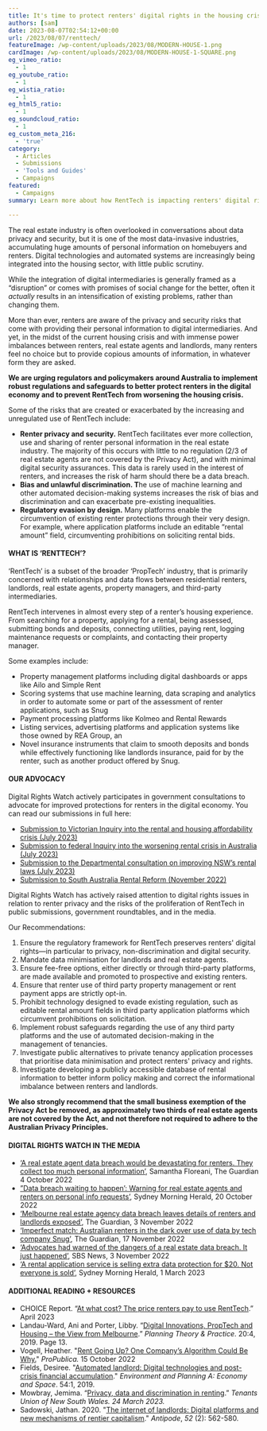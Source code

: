 ```yaml
---
title: It's time to protect renters' digital rights in the housing crisis
authors: [sam]
date: 2023-08-07T02:54:12+00:00
url: /2023/08/07/renttech/
featureImage: /wp-content/uploads/2023/08/MODERN-HOUSE-1.png
cardImage: /wp-content/uploads/2023/08/MODERN-HOUSE-1-SQUARE.png
eg_vimeo_ratio:
  - 1
eg_youtube_ratio:
  - 1
eg_wistia_ratio:
  - 1
eg_html5_ratio:
  - 1
eg_soundcloud_ratio:
  - 1
eg_custom_meta_216:
  - 'true'
category:
  - Articles
  - Submissions
  - 'Tools and Guides'
  - Campaigns
featured:
  - Campaigns
summary: Learn more about how RentTech is impacting renters' digital rights amongst the housing crisis.

---
```

The real estate industry is often overlooked in conversations about data privacy and security, but it is one of the most data-invasive industries, accumulating huge amounts of personal information on homebuyers and renters. Digital technologies and automated systems are increasingly being integrated into the housing sector, with little public scrutiny.

While the integration of digital intermediaries is generally framed as a &#8220;disruption&#8221; or comes with promises of social change for the better, often it _actually_ results in an intensification of existing problems, rather than changing them.

More than ever, renters are aware of the privacy and security risks that come with providing their personal information to digital intermediaries. And yet, in the midst of the current housing crisis and with immense power imbalances between renters, real estate agents and landlords, many renters feel no choice but to provide copious amounts of information, in whatever form they are asked.

**We are urging regulators and policymakers around Australia to implement robust regulations and safeguards to better protect renters in the digital economy and to prevent RentTech from worsening the housing crisis.**

Some of the risks that are created or exacerbated by the increasing and unregulated use of RentTech include:

  * **Renter privacy and security.** RentTech facilitates ever more collection, use and sharing of renter personal information in the real estate industry. The majority of this occurs with little to no regulation (2/3 of real estate agents are not covered by the Privacy Act), and with minimal digital security assurances. This data is rarely used in the interest of renters, and increases the risk of harm should there be a data breach.
  * **Bias and unlawful discrimination. T**he use of machine learning and other automated decision-making systems increases the risk of bias and discrimination and can exacerbate pre-existing inequalities.
  * **Regulatory evasion by design.** Many platforms enable the circumvention of existing renter protections through their very design. For example, where application platforms include an editable &#8220;rental amount&#8221; field, circumventing prohibitions on soliciting rental bids.



#### **WHAT IS &#8216;RENTTECH&#8217;?**

&#8216;RentTech&#8217; is a subset of the broader &#8216;PropTech&#8217; industry, that is primarily concerned with relationships and data flows between residential renters, landlords, real estate agents, property managers, and third-party intermediaries.

RentTech intervenes in almost every step of a renter&#8217;s housing experience. From searching for a property, applying for a rental, being assessed, submitting bonds and deposits, connecting utilities, paying rent, logging maintenance requests or complaints, and contacting their property manager.

Some examples include:

  * Property management platforms including digital dashboards or apps like Ailo and Simple Rent
  * Scoring systems that use machine learning, data scraping and analytics in order to automate some or part of the assessment of renter applications, such as Snug
  * Payment processing platforms like Kolmeo and Rental Rewards
  * Listing services, advertising platforms and application systems like those owned by REA Group, an
  * Novel insurance instruments that claim to smooth deposits and bonds while effectively functioning like landlords insurance, paid for by the renter, such as another product offered by Snug.



#### **OUR ADVOCACY**

Digital Rights Watch actively participates in government consultations to advocate for improved protections for renters in the digital economy. You can read our submissions in full here:

  * <a href="/wp-content/uploads/2023/08/Submission_-Inquiry-into-Renting-and-Housing-Affordability-in-Victoria-July-2023.pdf" target="_blank" rel="noreferrer noopener">Submission to Victorian Inquiry into the rental and housing affordability crisis (July 2023)</a>
  * <a href="/wp-content/uploads/2023/08/Submission-to-the-Senate-Inquiry-into-the-Worsening-Rental-Crisis-July-2023.pdf" target="_blank" rel="noreferrer noopener">Submission to federal Inquiry into the worsening rental crisis in Australia (July 2023)</a>
  * <a href="/wp-content/uploads/2023/08/Submission-to-the-NSW-Department-of-Customer-Services-Improving-NSW-rental-laws-consultation-August-2023.pdf" target="_blank" rel="noreferrer noopener">Submission to the Departmental consultation on improving NSW&#8217;s rental laws (July 2023)</a>
  * <a href="https://digitalrightswatch.org.au/2022/11/30/submission-residential-tenancy-reform-in-south-australia/" target="_blank" rel="noreferrer noopener">Submission to South Australia Rental Reform (November 2022)</a>

Digital Rights Watch has actively raised attention to digital rights issues in relation to renter privacy and the risks of the proliferation of RentTech in public submissions, government roundtables, and in the media.

Our Recommendations:

  1. Ensure the regulatory framework for RentTech preserves renters' digital rights—in particular to privacy, non-discrimination and digital security.
  2. Mandate data minimisation for landlords and real estate agents.
  3. Ensure fee-free options, either directly or through third-party platforms, are made available and promoted to prospective and existing renters.
  4. Ensure that renter use of third party property management or rent payment apps are strictly opt-in.
  5. Prohibit technology designed to evade existing regulation, such as editable rental amount fields in third party application platforms which circumvent prohibitions on solicitation.
  6. Implement robust safeguards regarding the use of any third party platforms and the use of automated decision-making in the management of tenancies.
  7. Investigate public alternatives to private tenancy application processes that prioritise data minimisation and protect renters' privacy and rights.
  8. Investigate developing a publicly accessible database of rental information to better inform policy making and correct the informational imbalance between renters and landlords.

**We also strongly recommend that the small business exemption of the Privacy Act be removed, as approximately two thirds of real estate agents are not covered by the Act, and not therefore not required to adhere to the Australian Privacy Principles.**



#### **DIGITAL RIGHTS WATCH IN THE MEDIA**

  * <a href="https://www.theguardian.com/commentisfree/2022/oct/04/telcos-arent-alone-in-collecting-too-much-of-our-personal-information" target="_blank" rel="noreferrer noopener">&#8216;A real estate agent data breach would be devastating for renters. They collect too much personal information&#8217;</a>, Samantha Floreani, The Guardian 4 October 2022
  * <a href="https://www.smh.com.au/property/news/data-breach-waiting-to-happen-warning-for-real-estate-agents-and-renters-on-personal-info-requests-20221019-p5br46.html" target="_blank" rel="noreferrer noopener">&#8221;Data breach waiting to happen&#8217;: Warning for real estate agents and renters on personal info requests&#8217;</a>, Sydney Morning Herald, 20 October 2022
  * <a href="https://www.theguardian.com/australia-news/2022/nov/03/melbourne-real-estate-agency-data-breach-leaves-details-of-renters-and-landlords-exposed" target="_blank" rel="noreferrer noopener">&#8216;Melbourne real estate agency data breach leaves details of renters and landlords exposed&#8217;</a>, The Guardian, 3 November 2022
  *  <a href="https://www.theguardian.com/australia-news/2022/nov/17/imperfect-match-australian-renters-in-the-dark-over-use-of-data-by-tech-company-snug" target="_blank" rel="noreferrer noopener">&#8216;Imperfect match: Australian renters in the dark over use of data by tech company Snug&#8217;</a>, The Guardian, 17 November 2022
  * <a href="https://www.sbs.com.au/news/article/advocates-had-warned-of-the-dangers-of-a-real-estate-data-breach-it-just-happened/6mlieq0g0" target="_blank" rel="noreferrer noopener">&#8216;Advocates had warned of the dangers of a real estate data breach. It just happened&#8217;</a>, SBS News, 3 November 2022
  * <a href="https://www.smh.com.au/property/news/a-rental-application-service-is-selling-extra-data-protection-for-20-not-everyone-is-sold-20230216-p5ckyy.html" target="_blank" rel="noreferrer noopener">&#8216;A rental application service is selling extra data protection for $20. Not everyone is sold&#8217;</a>, Sydney Morning Herald, 1 March 2023



#### **ADDITIONAL READING + RESOURCES**

  * CHOICE Report. &#8220;<a href="https://www.choice.com.au/consumers-and-data/data-collection-and-use/how-your-data-is-used/articles/choice-renttech-report-release" target="_blank" rel="noreferrer noopener">At what cost? The price renters pay to use RentTech</a>.&#8221; April 2023
  * Landau-Ward, Ani and Porter, Libby. &#8220;[Digital Innovations, PropTech and Housing – the View from Melbourne][1].&#8221; _Planning Theory & Practice_. 20:4, 2019. Page 13.
  * Vogell, Heather. "[Rent Going Up? One Company&#8217;s Algorithm Could Be Why.][2]" _ProPublica._ 15 October 2022
  * Fields, Desiree. "[Automated landlord: Digital technologies and post-crisis financial accumulation][3]." _Environment and Planning A: Economy and Space_. 54:1, 2019.
  * Mowbray, Jemima. &#8220;[Privacy, data and discrimination in renting][4].&#8221; _Tenants Union of New South Wales. 24 March 2023._
  * Sadowski, Jathan. 2020. "<a href="https://onlinelibrary.wiley.com/doi/abs/10.1111/anti.12595" target="_blank" rel="noreferrer noopener">The internet of landlords: Digital platforms and new mechanisms of rentier capitalism</a>." _Antipode_, _52_ (2): 562-580.

 [1]: https://www.tandfonline.com/doi/abs/10.1080/14649357.2019.1651997?role=tab&scroll=top&needAccess=true&journalCode=rptp20
 [2]: https://www.propublica.org/article/yieldstar-rent-increase-realpage-rent
 [3]: https://journals.sagepub.com/doi/10.1177/0308518X19846514
 [4]: https://www.tenants.org.au/blog/privacy-renting
